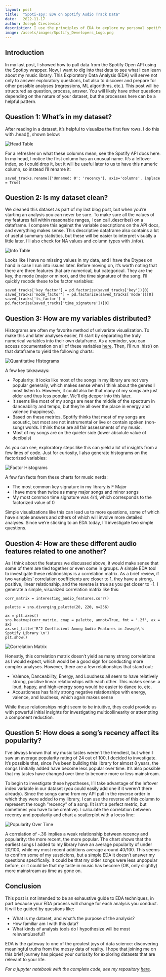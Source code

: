 ```yaml
---
layout: post
title:  "Spoti-spy: EDA on Spotify Audio Track Data"
date:   2022-11-17
author: Joseph Cieslewicz
description: I use the principles of EDA to explore my personal spotify library.
image: /assets/images/Spotify_Developers_Logo.png
---
```


## Introduction

In my last post, I showed how to pull data from the Spotify Open API using the Spotipy wrapper. Now, I want to dig into that data to see what I can learn about my music library. This Exploratory Data Analysis (EDA) will serve not only to answer exploratory questions, but also to discover and prepare for other possible analyses (regressions, ML algorithms, etc.). This post will be structured as question, process, answer. You will likely have other questions depending on the nature of your dataset, but the processes here can be a helpful pattern.

## Question 1: What’s in my dataset?

After reading in a dataset, it’s helpful to visualize the first few rows. I do this with .head(), shown below:

![Head Table](https://github.com/jcieslewicz/stat386-projects/raw/main/assets/images/Head.JPG)

For a refresher on what these columns mean, see the Spotify API docs here. In my head, I notice the first column has an unusual name. It’s a leftover index, so I could drop it, but it will be useful later to us to have this numeric column, so instead I’ll rename it:

`saved_tracks.rename({'Unnamed: 0': 'recency'}, axis='columns', inplace = True)`

## Question 2: Is my dataset clean?

We cleaned this dataset as part of my last blog post, but when you’re starting an analysis you can never be sure. To make sure all the values of my features fall within reasonable ranges, I can call .describe() on a dataframe. I compare this against the variable descriptions on the API docs, and everything makes sense. This descriptive dataframe also contains a lot of useful summary statistics, but these will be easier to interpret visually a little later. I’ll also check for NA values and column types with .info(). 

![Info Table](https://github.com/jcieslewicz/stat386-projects/raw/main/assets/images/Info.JPG)

Looks like I have no missing values in my data, and I have the Dtypes on hand in case I run into issues later.
Before moving on, it’s worth noting that there are three features that are numerical, but categorical. They are the key, the mode (major or minor), and the time signature of the song. I’ll quickly recode these to be factor variables:

```
saved_tracks['key_factor'] = pd.factorize(saved_tracks['key'])[0]
saved_tracks['mode_factor'] = pd.factorize(saved_tracks['mode'])[0]
saved_tracks['ts_factor'] = pd.factorize(saved_tracks['time_signature'])[0]
```


## Question 3: How are my variables distributed?

Histograms are often my favorite method of univariate visualization. To make this and later analyses easier, I’ll start by separating the truly numerical variables into their own dataframe. As a reminder, you can access documentation on all of these variables [here](https://developer.spotify.com/documentation/web-api/reference/#/operations/get-several-audio-features). Then, I’ll run .hist() on that dataframe to yield the following charts:

![Quantitative Histograms](https://github.com/jcieslewicz/stat386-projects/raw/main/assets/images/quant_hist.png)

A few key takeaways:
* Popularity: it looks like most of the songs in my library are not very popular generally, which makes sense when I think about the genres I most listen to. However, it could also be that many of my songs are just older and thus less popular. We’ll dig deeper into this later.
* It seems like most of my songs are near the middle of the spectrum in danceability and tempo, but they’re all over the place in energy and valence (happiness).
* Based on these metrics, Spotify thinks that most of my songs are acoustic, but most are not instrumental or live or contain spoken (non-sung) words. I think those are all fair assessments of my music.
* Most of my songs are on the quieter side (lower absolute value of decibals)

As you can see, exploratory steps like this can yield a lot of insights from a few lines of code. Just for curiosity, I also generate histograms on the factorized variables:

![Factor Histograms](https://github.com/jcieslewicz/stat386-projects/raw/main/assets/images/factor_hist.png)

A few fun facts from these charts for music nerds:
* The most common key signature in my library is F Major
* I have more than twice as many major songs and minor songs
* My most common time signature was 4/4, which corresponds to the factorized value of 0

Simple visualizations like this can lead us to more questions, some of which have simple answers and others of which will involve more detailed analyses. Since we’re sticking to an EDA today, I’ll investigate two simple questions.

## Question 4: How are these different audio features related to one another?

As I think about the features we discussed above, it would make sense that some of them are tied together or even come in groups. A simple EDA tool to investigate these relationships is a correlation matrix. As a brief review, if two variables’ correlation coefficients are closer to 1, they have a strong, positive, linear relationship, and the reverse is true as you get closer to -1. I generate a simple, visualized correlation matrix like this:

```
corr_matrix = interesting_audio_features.corr()

palette = sns.diverging_palette(20, 220, n=256)

ax = plt.axes()
sns.heatmap(corr_matrix, cmap = palette, annot=True, fmt = '.2f', ax = ax)
ax.set_title('R^2 Coefficient Among Audio Features in Joseph\'s Spotify Library \n')
plt.show()
```

![Correlation Matrix](https://github.com/jcieslewicz/stat386-projects/raw/main/assets/images/corr_matrix.png)

Honestly, this correlation matrix doesn’t yield as many strong correlations as I would expect, which would be a good sign for conducting more complex analyses. However, there are a few relationships that stand out:
* Valence, Danceability, Energy, and Loudness all seem to have relatively strong, positive linear relationships with each other. This makes sense: a loud, happy, and high-energy song would be easier to dance to, etc.
* Acousticness has fairly strong negative relationships with energy, valence, and loudness, which again makes sense

While these relationships might seem to be intuitive, they could provide us with powerful initial insights for investigating multicollinearity or attempting a component reduction.

## Question 5: How does a song’s recency affect its popularity?

I’ve always known that my music tastes weren’t the trendiest, but when I saw an average popularity rating of 24 out of 100, I decided to investigate. It’s possible that, since I’ve been building this library for almost 8 years, the songs I initially added have become less popular over time. It’s also possible that my tastes have changed over time to become more or less mainstream. 

To begin to investigate these hypotheses, I’ll take advantage of the leftover index variable in our dataset (you could easily add one if it weren’t there already). Since the songs came from my API pull in the reverse order in which they were added to my library, I can use the reverse of this column to represent the rough “recency” of a song. (It isn’t a perfect metric, but sometimes you have to be creative). I calculate the correlation between recency and popularity and chart a scatterplot with a loess line:

![Popularity Over Time](https://github.com/jcieslewicz/stat386-projects/raw/main/assets/images/popularity.png)

A correlation of -.36 implies a weak relationship between recency and popularity: the more recent, the more popular. The chart shows that the earliest songs I added to my library have an average popularity of under 20/100, while my most recent additions average around 40/100. This seems to confirm some of my suspicions, but a simple EDA it doesn’t answer my questions specifically. It could be that my older songs were less unpopular before, or it could be that my taste in music has become (OK, only slightly) more mainstream as time as gone on.

## Conclusion

This post is not intended to be an exhaustive guide to EDA techniques, in part because your EDA process will change for each analysis you conduct. It will be guided by questions like:
* What is my dataset, and what’s the purpose of the analysis?
* How familiar am I with this data?
* What kinds of analysis tools do I hypothesize will be most relevant/useful?

EDA is the gateway to one of the greatest joys of data science: discovering meaningful truths from the messy data of reality. I hope that joining me on this brief journey has piqued your curiosity for exploring datasets that are relevant to your life.

*For a jupyter notebook with the complete code, see my repository [here](https://github.com/jcieslewicz/SpotifyProject).*
